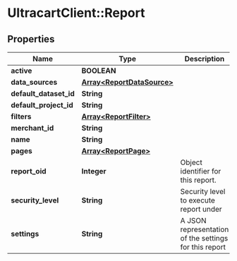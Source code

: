 # UltracartClient::Report

## Properties
Name | Type | Description | Notes
------------ | ------------- | ------------- | -------------
**active** | **BOOLEAN** |  | [optional] 
**data_sources** | [**Array&lt;ReportDataSource&gt;**](ReportDataSource.md) |  | [optional] 
**default_dataset_id** | **String** |  | [optional] 
**default_project_id** | **String** |  | [optional] 
**filters** | [**Array&lt;ReportFilter&gt;**](ReportFilter.md) |  | [optional] 
**merchant_id** | **String** |  | [optional] 
**name** | **String** |  | [optional] 
**pages** | [**Array&lt;ReportPage&gt;**](ReportPage.md) |  | [optional] 
**report_oid** | **Integer** | Object identifier for this report. | [optional] 
**security_level** | **String** | Security level to execute report under | [optional] 
**settings** | **String** | A JSON representation of the settings for this report | [optional] 


